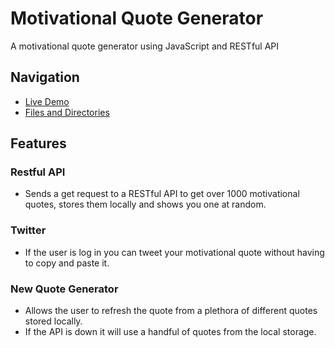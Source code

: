 # Motivational Quote Generator 
A motivational quote generator using JavaScript and RESTful API

## Navigation
- [Live Demo](https://thefirstcodebender.github.io/Quote-Generator/)
 - [Files and Directories](https://github.com/TheFirstCodeBender/Quote-Generator)


## Features
### Restful API
- Sends a get request to a RESTful API to get over 1000 motivational quotes, stores them locally and shows you one at random.
### Twitter
- If the user is log in you can tweet your motivational quote without having to copy and paste it.
### New Quote Generator
- Allows the user to refresh the quote from a plethora of different quotes stored locally.
- If the API is down it will use a handful of quotes from the local storage.
